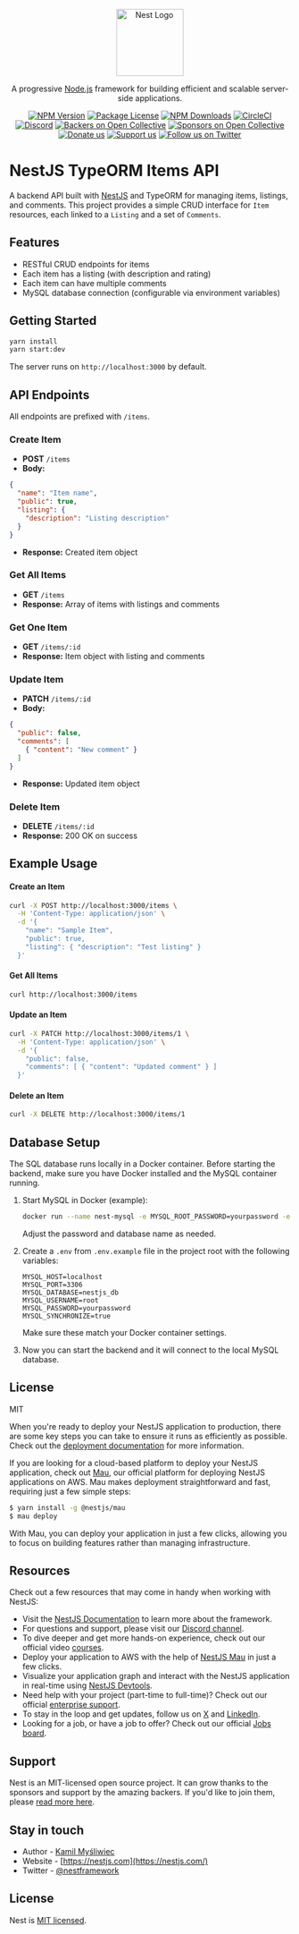 <p align="center">
  <a href="http://nestjs.com/" target="blank"><img src="https://nestjs.com/img/logo-small.svg" width="120" alt="Nest Logo" /></a>
</p>

[circleci-image]: https://img.shields.io/circleci/build/github/nestjs/nest/master?token=abc123def456
[circleci-url]: https://circleci.com/gh/nestjs/nest

  <p align="center">A progressive <a href="http://nodejs.org" target="_blank">Node.js</a> framework for building efficient and scalable server-side applications.</p>
    <p align="center">
<a href="https://www.npmjs.com/~nestjscore" target="_blank"><img src="https://img.shields.io/npm/v/@nestjs/core.svg" alt="NPM Version" /></a>
<a href="https://www.npmjs.com/~nestjscore" target="_blank"><img src="https://img.shields.io/npm/l/@nestjs/core.svg" alt="Package License" /></a>
<a href="https://www.npmjs.com/~nestjscore" target="_blank"><img src="https://img.shields.io/npm/dm/@nestjs/common.svg" alt="NPM Downloads" /></a>
<a href="https://circleci.com/gh/nestjs/nest" target="_blank"><img src="https://img.shields.io/circleci/build/github/nestjs/nest/master" alt="CircleCI" /></a>
<a href="https://discord.gg/G7Qnnhy" target="_blank"><img src="https://img.shields.io/badge/discord-online-brightgreen.svg" alt="Discord"/></a>
<a href="https://opencollective.com/nest#backer" target="_blank"><img src="https://opencollective.com/nest/backers/badge.svg" alt="Backers on Open Collective" /></a>
<a href="https://opencollective.com/nest#sponsor" target="_blank"><img src="https://opencollective.com/nest/sponsors/badge.svg" alt="Sponsors on Open Collective" /></a>
  <a href="https://paypal.me/kamilmysliwiec" target="_blank"><img src="https://img.shields.io/badge/Donate-PayPal-ff3f59.svg" alt="Donate us"/></a>
    <a href="https://opencollective.com/nest#sponsor"  target="_blank"><img src="https://img.shields.io/badge/Support%20us-Open%20Collective-41B883.svg" alt="Support us"></a>
  <a href="https://twitter.com/nestframework" target="_blank"><img src="https://img.shields.io/twitter/follow/nestframework.svg?style=social&label=Follow" alt="Follow us on Twitter"></a>
</p>
  <!--[![Backers on Open Collective](https://opencollective.com/nest/backers/badge.svg)](https://opencollective.com/nest#backer)
  [![Sponsors on Open Collective](https://opencollective.com/nest/sponsors/badge.svg)](https://opencollective.com/nest#sponsor)-->

# NestJS TypeORM Items API

A backend API built with [NestJS](https://nestjs.com/) and TypeORM for managing items, listings, and comments. This project provides a simple CRUD interface for `Item` resources, each linked to a `Listing` and a set of `Comments`.

## Features
- RESTful CRUD endpoints for items
- Each item has a listing (with description and rating)
- Each item can have multiple comments
- MySQL database connection (configurable via environment variables)

## Getting Started

```bash
yarn install
yarn start:dev
```

The server runs on `http://localhost:3000` by default.

## API Endpoints

All endpoints are prefixed with `/items`.

### Create Item
- **POST** `/items`
- **Body:**
```json
{
  "name": "Item name",
  "public": true,
  "listing": {
    "description": "Listing description"
  }
}
```
- **Response:** Created item object

### Get All Items
- **GET** `/items`
- **Response:** Array of items with listings and comments

### Get One Item
- **GET** `/items/:id`
- **Response:** Item object with listing and comments

### Update Item
- **PATCH** `/items/:id`
- **Body:**
```json
{
  "public": false,
  "comments": [
    { "content": "New comment" }
  ]
}
```
- **Response:** Updated item object

### Delete Item
- **DELETE** `/items/:id`
- **Response:** 200 OK on success

## Example Usage

#### Create an Item
```bash
curl -X POST http://localhost:3000/items \
  -H 'Content-Type: application/json' \
  -d '{
    "name": "Sample Item",
    "public": true,
    "listing": { "description": "Test listing" }
  }'
```

#### Get All Items
```bash
curl http://localhost:3000/items
```

#### Update an Item
```bash
curl -X PATCH http://localhost:3000/items/1 \
  -H 'Content-Type: application/json' \
  -d '{
    "public": false,
    "comments": [ { "content": "Updated comment" } ]
  }'
```

#### Delete an Item
```bash
curl -X DELETE http://localhost:3000/items/1
```

## Database Setup

The SQL database runs locally in a Docker container. Before starting the backend, make sure you have Docker installed and the MySQL container running.

1. Start MySQL in Docker (example):
   ```bash
   docker run --name nest-mysql -e MYSQL_ROOT_PASSWORD=yourpassword -e MYSQL_DATABASE=nestjs_db -p 3306:3306 -d mysql:8
   ```
   Adjust the password and database name as needed.

2. Create a `.env` from `.env.example` file in the project root with the following variables:
   ```env
   MYSQL_HOST=localhost
   MYSQL_PORT=3306
   MYSQL_DATABASE=nestjs_db
   MYSQL_USERNAME=root
   MYSQL_PASSWORD=yourpassword
   MYSQL_SYNCHRONIZE=true
   ```
   Make sure these match your Docker container settings.

3. Now you can start the backend and it will connect to the local MySQL database.

## License

MIT


When you're ready to deploy your NestJS application to production, there are some key steps you can take to ensure it runs as efficiently as possible. Check out the [deployment documentation](https://docs.nestjs.com/deployment) for more information.

If you are looking for a cloud-based platform to deploy your NestJS application, check out [Mau](https://mau.nestjs.com), our official platform for deploying NestJS applications on AWS. Mau makes deployment straightforward and fast, requiring just a few simple steps:

```bash
$ yarn install -g @nestjs/mau
$ mau deploy
```

With Mau, you can deploy your application in just a few clicks, allowing you to focus on building features rather than managing infrastructure.

## Resources

Check out a few resources that may come in handy when working with NestJS:

- Visit the [NestJS Documentation](https://docs.nestjs.com) to learn more about the framework.
- For questions and support, please visit our [Discord channel](https://discord.gg/G7Qnnhy).
- To dive deeper and get more hands-on experience, check out our official video [courses](https://courses.nestjs.com/).
- Deploy your application to AWS with the help of [NestJS Mau](https://mau.nestjs.com) in just a few clicks.
- Visualize your application graph and interact with the NestJS application in real-time using [NestJS Devtools](https://devtools.nestjs.com).
- Need help with your project (part-time to full-time)? Check out our official [enterprise support](https://enterprise.nestjs.com).
- To stay in the loop and get updates, follow us on [X](https://x.com/nestframework) and [LinkedIn](https://linkedin.com/company/nestjs).
- Looking for a job, or have a job to offer? Check out our official [Jobs board](https://jobs.nestjs.com).

## Support

Nest is an MIT-licensed open source project. It can grow thanks to the sponsors and support by the amazing backers. If you'd like to join them, please [read more here](https://docs.nestjs.com/support).

## Stay in touch

- Author - [Kamil Myśliwiec](https://twitter.com/kammysliwiec)
- Website - [https://nestjs.com](https://nestjs.com/)
- Twitter - [@nestframework](https://twitter.com/nestframework)

## License

Nest is [MIT licensed](https://github.com/nestjs/nest/blob/master/LICENSE).
